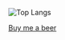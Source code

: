 ![Top Langs](https://github-readme-stats.vercel.app/api/top-langs/?username=Jman&layout=compact)

[Buy me a beer](https://www.paypal.com/donate/?business=VXGLBA5ZVKC82&no_recurring=0&currency_code=USD)
